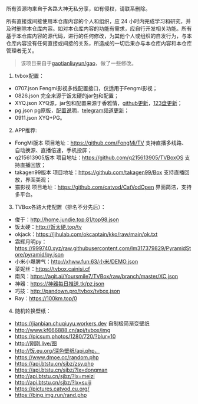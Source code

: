 所有资源均来自于各路大神无私分享，如有侵权，请联系删除。

所有直接或间接使用本仓库内容的个人和组织，应 24 小时内完成学习和研究，并及时删除本仓库内容。如对本仓库内容的功能有需求，应自行开发相关功能。所有基于本仓库内容的源代码，进行的任何修改，为其他个人或组织的自发行为，与本仓库内容没有任何直接或间接的关系，所造成的一切后果亦与本仓库内容和本仓库管理者无关。

> 该项目来自于[gaotianliuyun/gao](https://github.com/gaotianliuyun/gao.git)，做了一些修改。

1. tvbox配置：
- 0707.json Fengmi影视多线配置接口，仅适用于Fengmi影视；
- 0826.json 完全来源于饭太硬的jar包和配置；
- XYQ.json XYQ源，jar包和配置来源于香雅情，[github更新](https://github.com/xyq254245/xyqonlinerule.git)，[123盘更新](https://www.123pan.com/s/alSeVv-lGO0A.html)；
- pg.json pg原版，[配置说明](README-pg.md)，[telegram频道更新](https://t.me/s/PandaGroovePG)；
- 0911.json XYQ+PG。

2. APP推荐:
- FongMi版本  项目地址：https://github.com/FongMi/TV 支持直播多线路、自动换源、直播倍速，手机投屏；
- q215613905版本  项目地址：https://github.com/q215613905/TVBoxOS 支持直播回放；
- takagen99版本  项目地址：https://github.com/takagen99/Box 支持直播回放，界面美观；
- 猫影视  项目地址：https://github.com/catvod/CatVodOpen 界面简洁，支持多平台。

3. TVBox各路大佬配置（排名不分先后）：
- 俊于：http://home.jundie.top:81/top98.json
- 饭太硬：http://饭太硬.top/tv
- okjack：https://jihulab.com/okcaptain/kko/raw/main/ok.txt
- 霜辉月明py：https://999740.xyz/raw.githubusercontent.com/lm317379829/PyramidStore/pyramid/py.json
- 小米小爆脾气：http://xhww.fun:63/小米/DEMO.json
- 菜妮丝：https://tvbox.cainisi.cf
- 南风：https://agit.ai/Yoursmile7/TVBox/raw/branch/master/XC.json
- 神器：https://神器每日推送.tk/pz.json
- 巧技：http://pandown.pro/tvbox/tvbox.json
- Ray：https://100km.top/0

4. 随机轮换壁纸：
- https://jianbian.chuqiuyu.workers.dev 自制极简渐变壁纸
- http://www.kf666888.cn/api/tvbox/img
- https://picsum.photos/1280/720/?blur=10
- http://刚刚.live/图 
- http://饭.eu.org/深色壁纸/api.php，
- https://www.dmoe.cc/random.php
- https://api.btstu.cn/sjbz/zsy.php
- https://api.btstu.cn/sjbz/?lx=dongman
- http://api.btstu.cn/sjbz/?lx=meizi
- http://api.btstu.cn/sjbz/?lx=suiji
- https://pictures.catvod.eu.org/
- https://bing.img.run/rand.php
